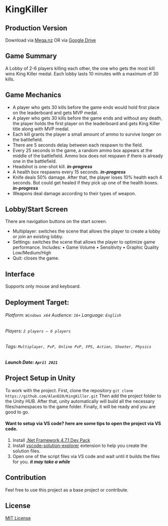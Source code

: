 # KingKiller

## Production Version
Download via [Mega.nz](https://mega.nz/file/081hFAzJ#wqzr0lWxsJW--XI5fhicsjWRFuKdwtt5O-ve_UY3Oh8) OR via [Google Drive](https://drive.google.com/file/d/1zsWopdD8PT7AGHvHOaPTR0WO2JKKQIwV/view)

## Game Summary
A Lobby of 2-6 players killing each other, the one who gets the most kill wins King Killer medal. Each lobby lasts 10 minutes with a maximum of 30 kills.

## Game Mechanics
-	A player who gets 30 kills before the game ends would hold first place on the leaderboard and gets MVP medal.
-	A player who gets 30 kills before the game ends and without any death, the player holds the first player on the leaderboard and gets King Killer title along with MVP medal.
-	Each kill grants the player a small amount of ammo to survive longer on the battlefield.
-	There are 5 seconds delay between each respawn to the field.
-	Every 25 seconds in the game, a random ammo box appears at the middle of the battlefield. Ammo box does not respawn if there is already one in the battlefield.
-	Headshot is one-shot kill. _**in-progress**_
-	A health box respawns every 15 seconds. _**in-progress**_
-	Knife deals 50% damage. After that, the player loses 10% health each 4 seconds. But could get healed if they pick up one of the health boxes. _**in-progress**_
-	Weapons deal damage according to their types of weapon.

## Lobby/Start Screen
There are navigation buttons on the start screen.
-	Multiplayer: switches the scene that allows the player to create a lobby or join an existing lobby.
-	Settings: switches the scene that allows the player to optimize game performance. Includes:
• Game Volume
•	Sensitivity
•	Graphic Quality Low/Medium/High
-	Quit: closes the game.

## Interface
Supports only mouse and keyboard.

## Deployment Target: 
###### Platform: `Windows x64`	Audience: `16+`	Language: `English`
###### Players: `2 players – 6 players`
###### Tags: `Multiplayer, PvP, Online PvP, FPS, Action, Shooter, Physics`	
##### Launch Date: `April 2021`

## Project Setup in Unity

To work with the project. First, clone the repository
`git clone https://github.com/AlanD20/KingKiller.git`
Then add the project folder to the Unity HUB. After that, unity automatically will build all the necessary files/namespaces to the game folder. Finally, it will be ready and you are good to go.

#### Want to setup via VS code? here are some tips to open the project via VS code.

1. Install [.Net Framework 4.7.1 Dev Pack](https://dotnet.microsoft.com/download/dotnet-framework/net471)
2. Install [vscode-solution-explorer](https://marketplace.visualstudio.com/items?itemName=fernandoescolar.vscode-solution-explorer) extension to help you create the solution files.
3. Open one of the script files via VS code and wait until it builds the files for you. _**it may take a while**_

## Contribution
Feel free to use this project as a base project or contribute.

## License
[MIT License](LICENSE)
